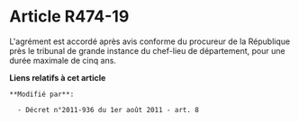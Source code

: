 # Article R474-19

L'agrément est accordé après avis conforme du procureur de la République près le tribunal de grande instance du chef-lieu de
département, pour une durée maximale de cinq ans.

**Liens relatifs à cet article**

	**Modifié par**:

	  - Décret n°2011-936 du 1er août 2011 - art. 8
